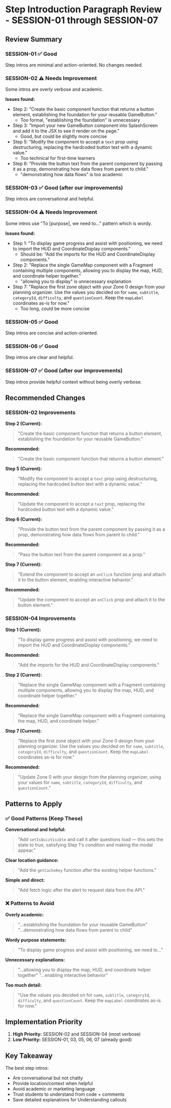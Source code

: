 # Step Introduction Paragraph Review - SESSION-01 through SESSION-07

## Review Summary

### SESSION-01 ✅ Good
Step intros are minimal and action-oriented. No changes needed.

### SESSION-02 ⚠️ Needs Improvement
Some intros are overly verbose and academic.

**Issues found:**
- Step 2: "Create the basic component function that returns a button element, establishing the foundation for your reusable GameButton."
  - Too formal, "establishing the foundation" is unnecessary
- Step 3: "Import your new GameButton component into SplashScreen and add it to the JSX to see it render on the page."
  - Good, but could be slightly more concise
- Step 5: "Modify the component to accept a `text` prop using destructuring, replacing the hardcoded button text with a dynamic value."
  - Too technical for first-time learners
- Step 6: "Provide the button text from the parent component by passing it as a prop, demonstrating how data flows from parent to child."
  - "demonstrating how data flows" is too academic

### SESSION-03 ✅ Good (after our improvements)
Step intros are conversational and helpful.

### SESSION-04 ⚠️ Needs Improvement
Some intros use "To [purpose], we need to..." pattern which is wordy.

**Issues found:**
- Step 1: "To display game progress and assist with positioning, we need to import the HUD and CoordinateDisplay components."
  - Should be: "Add the imports for the HUD and CoordinateDisplay components."
- Step 2: "Replace the single GameMap component with a Fragment containing multiple components, allowing you to display the map, HUD, and coordinate helper together."
  - "allowing you to display" is unnecessary explanation
- Step 7: "Replace the first zone object with your Zone 0 design from your planning organizer. Use the values you decided on for `name`, `subtitle`, `categoryId`, `difficulty`, and `questionCount`. Keep the `mapLabel` coordinates as-is for now."
  - Too long, could be more concise

### SESSION-05 ✅ Good
Step intros are concise and action-oriented.

### SESSION-06 ✅ Good
Step intros are clear and helpful.

### SESSION-07 ✅ Good (after our improvements)
Step intros provide helpful context without being overly verbose.

## Recommended Changes

### SESSION-02 Improvements

**Step 2 (Current):**
> "Create the basic component function that returns a button element, establishing the foundation for your reusable GameButton."

**Recommended:**
> "Create the basic component function that returns a button element."

**Step 5 (Current):**
> "Modify the component to accept a `text` prop using destructuring, replacing the hardcoded button text with a dynamic value."

**Recommended:**
> "Update the component to accept a `text` prop, replacing the hardcoded button text with a dynamic value."

**Step 6 (Current):**
> "Provide the button text from the parent component by passing it as a prop, demonstrating how data flows from parent to child."

**Recommended:**
> "Pass the button text from the parent component as a prop."

**Step 7 (Current):**
> "Extend the component to accept an `onClick` function prop and attach it to the button element, enabling interactive behavior."

**Recommended:**
> "Update the component to accept an `onClick` prop and attach it to the button element."

### SESSION-04 Improvements

**Step 1 (Current):**
> "To display game progress and assist with positioning, we need to import the HUD and CoordinateDisplay components."

**Recommended:**
> "Add the imports for the HUD and CoordinateDisplay components."

**Step 2 (Current):**
> "Replace the single GameMap component with a Fragment containing multiple components, allowing you to display the map, HUD, and coordinate helper together."

**Recommended:**
> "Replace the single GameMap component with a Fragment containing the map, HUD, and coordinate helper."

**Step 7 (Current):**
> "Replace the first zone object with your Zone 0 design from your planning organizer. Use the values you decided on for `name`, `subtitle`, `categoryId`, `difficulty`, and `questionCount`. Keep the `mapLabel` coordinates as-is for now."

**Recommended:**
> "Update Zone 0 with your design from the planning organizer, using your values for `name`, `subtitle`, `categoryId`, `difficulty`, and `questionCount`."

## Patterns to Apply

### ✅ Good Patterns (Keep These)

**Conversational and helpful:**
> "Add `setIsQuizVisible` and call it after questions load — this sets the state to true, satisfying Step 1's condition and making the modal appear."

**Clear location guidance:**
> "Add the `getCacheKey` function after the existing helper functions."

**Simple and direct:**
> "Add fetch logic after the alert to request data from the API."

### ❌ Patterns to Avoid

**Overly academic:**
> "...establishing the foundation for your reusable GameButton"
> "...demonstrating how data flows from parent to child"

**Wordy purpose statements:**
> "To display game progress and assist with positioning, we need to..."

**Unnecessary explanations:**
> "...allowing you to display the map, HUD, and coordinate helper together"
> "...enabling interactive behavior"

**Too much detail:**
> "Use the values you decided on for `name`, `subtitle`, `categoryId`, `difficulty`, and `questionCount`. Keep the `mapLabel` coordinates as-is for now."

## Implementation Priority

1. **High Priority:** SESSION-02 and SESSION-04 (most verbose)
2. **Low Priority:** SESSION-01, 03, 05, 06, 07 (already good)

## Key Takeaway

The best step intros:
- Are conversational but not chatty
- Provide location/context when helpful
- Avoid academic or marketing language
- Trust students to understand from code + comments
- Save detailed explanations for Understanding callouts
